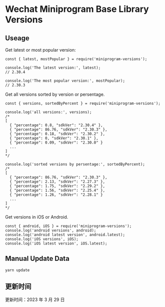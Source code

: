 
# Wechat Miniprogram Base Library Versions

## Useage

Get latest or most popular version:

```;
const { latest, mostPopular } = require('miniprogram-versions');

console.log('The latest version:', latest);
// 2.30.4

console.log('The most popular version:', mostPopular);
// 2.30.3

```

Get all versions sorted by version or persentage.

```
const { versions, sortedByPercent } = require('miniprogram-versions');

console.log('all versions:', versions);
/*
[
  { "percentage": 0.8, "sdkVer": "2.30.4" },
  { "percentage": 86.76, "sdkVer": "2.30.3" },
  { "percentage": 0.18, "sdkVer": "2.30.2" },
  { "percentage": 0, "sdkVer": "2.30.1" },
  { "percentage": 0.09, "sdkVer": "2.30.0" }
  ...
]
*/

console.log('sorted versions by persentage:', sortedByPercent);
/*
[
  { "percentage": 86.76, "sdkVer": "2.30.3" },
  { "percentage": 2.13, "sdkVer": "2.27.3" },
  { "percentage": 1.75, "sdkVer": "2.29.2" },
  { "percentage": 1.56, "sdkVer": "2.25.4" },
  { "percentage": 1.26, "sdkVer": "2.28.1" }
  ...
]
*/
```

Get versions in iOS or Android.

```
const { android, iOS } = require('miniprogram-versions');
console.log('android versions', android);
console.log('android latest version', android.latest);
console.log('iOS versions', iOS);
console.log('iOS latest version', iOS.latest);
```

## Manual Update Data

```
yarn update
```

## 更新时间

更新时间：2023 年 3 月 29 日
